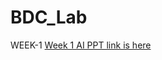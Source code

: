 # BDC_Lab
WEEK-1
[Week 1 AI PPT link is here](https://gamma.app/public/HDFS-Operations-in-AI-Managing-Big-Data-for-Intelligent-Insights-xl9vh8e771q202t)

